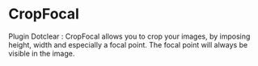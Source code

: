 # CropFocal
Plugin Dotclear : CropFocal allows you to crop your images, by imposing height, width and especially a focal point.  The focal point will always be visible in the image.
